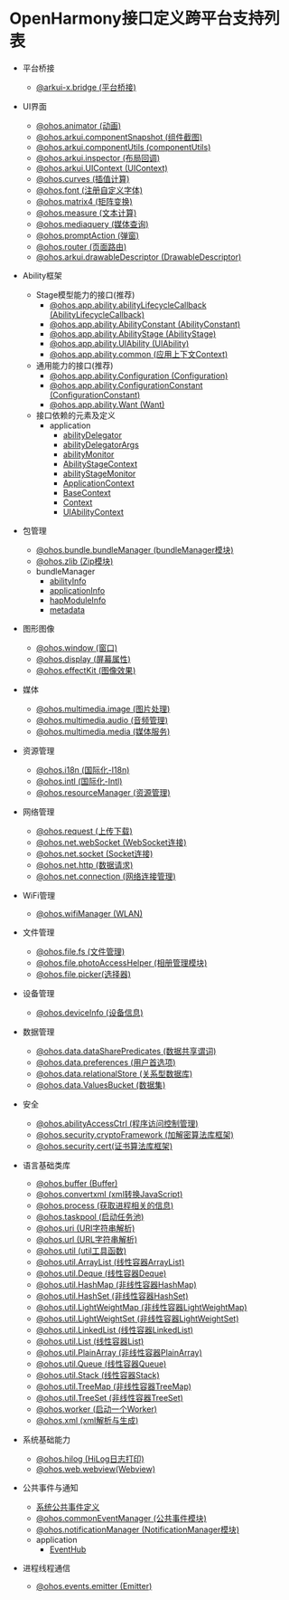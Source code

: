 # OpenHarmony接口定义跨平台支持列表
- 平台桥接
  - [@arkui-x.bridge (平台桥接)](js-apis-bridge.md)

- UI界面
  - [@ohos.animator (动画)](js-apis-animator.md)
  - [@ohos.arkui.componentSnapshot (组件截图)](js-apis-arkui-componentSnapshot.md)
  - [@ohos.arkui.componentUtils (componentUtils)](js-apis-arkui-componentUtils.md)
  - [@ohos.arkui.inspector (布局回调)](js-apis-arkui-inspector.md)
  - [@ohos.arkui.UIContext (UIContext)](js-apis-arkui-UIContext.md)
  - [@ohos.curves (插值计算)](js-apis-curve.md)
  - [@ohos.font (注册自定义字体)](js-apis-font.md)
  - [@ohos.matrix4 (矩阵变换)](js-apis-matrix4.md)
  - [@ohos.measure (文本计算)](js-apis-measure.md)
  - [@ohos.mediaquery (媒体查询)](js-apis-mediaquery.md)
  - [@ohos.promptAction (弹窗)](js-apis-promptAction.md)
  - [@ohos.router (页面路由)](js-apis-router.md)
  - [@ohos.arkui.drawableDescriptor (DrawableDescriptor)](js-apis-arkui-drawableDescriptor.md)
  
- Ability框架
  - Stage模型能力的接口(推荐)
    - [@ohos.app.ability.abilityLifecycleCallback (AbilityLifecycleCallback)](js-apis-app-ability-abilityLifecycleCallback.md)
    - [@ohos.app.ability.AbilityConstant (AbilityConstant)](js-apis-app-ability-abilityConstant.md)
    - [@ohos.app.ability.AbilityStage (AbilityStage)](js-apis-app-ability-abilityStage.md)
    - [@ohos.app.ability.UIAbility (UIAbility)](js-apis-app-ability-uiAbility.md)
    - [@ohos.app.ability.common (应用上下文Context)](js-apis-app-ability-common.md)
  - 通用能力的接口(推荐)
    - [@ohos.app.ability.Configuration (Configuration)](js-apis-app-ability-configuration.md)
    - [@ohos.app.ability.ConfigurationConstant (ConfigurationConstant)](js-apis-app-ability-configurationConstant.md)
    - [@ohos.app.ability.Want (Want)](js-apis-app-ability-want.md)
  - 接口依赖的元素及定义
    - application
      - [abilityDelegator](js-apis-inner-application-abilityDelegator.md)
      - [abilityDelegatorArgs](js-apis-inner-application-abilityDelegatorArgs.md)
      - [abilityMonitor](js-apis-inner-application-abilityMonitor.md)
      - [AbilityStageContext](js-apis-inner-application-abilityStageContext.md)
      - [abilityStageMonitor](js-apis-inner-application-abilityStageMonitor.md)
      - [ApplicationContext](js-apis-inner-application-applicationContext.md)
      - [BaseContext](js-apis-inner-application-baseContext.md)
      - [Context](js-apis-inner-application-context.md)
      - [UIAbilityContext](js-apis-inner-application-uiAbilityContext.md)

- 包管理
  - [@ohos.bundle.bundleManager (bundleManager模块)](js-apis-bundleManager.md)
  - [@ohos.zlib (Zip模块)](js-apis-zlib.md)
  - bundleManager
    - [abilityInfo](js-apis-bundleManager-abilityInfo.md)
    - [applicationInfo](js-apis-bundleManager-applicationInfo.md)
    - [hapModuleInfo](js-apis-bundleManager-hapModuleInfo.md)
    - [metadata](js-apis-bundleManager-metadata.md)

- 图形图像
  - [@ohos.window (窗口)](js-apis-window.md)
  - [@ohos.display (屏幕属性)](js-apis-display.md)
  - [@ohos.effectKit (图像效果)](js-apis-effectKit.md)

- 媒体
  - [@ohos.multimedia.image (图片处理)](js-apis-image.md)
  - [@ohos.multimedia.audio (音频管理)](js-apis-audio.md)
  - [@ohos.multimedia.media (媒体服务)](js-apis-media.md)
  
- 资源管理
  - [@ohos.i18n (国际化-I18n)](js-apis-i18n.md)
  - [@ohos.intl (国际化-Intl)](js-apis-intl.md)
  - [@ohos.resourceManager (资源管理)](js-apis-resource-manager.md)

- 网络管理
  - [@ohos.request (上传下载)](js-apis-request.md)
  - [@ohos.net.webSocket (WebSocket连接)](js-apis-webSocket.md)
  - [@ohos.net.socket (Socket连接)](js-apis-socket.md)
  - [@ohos.net.http (数据请求)](js-apis-http.md)
  - [@ohos.net.connection (网络连接管理)](js-apis-net-connection.md)

- WiFi管理
  - [@ohos.wifiManager (WLAN)](js-apis-wlan.md)

- 文件管理
  - [@ohos.file.fs (文件管理)](js-apis-file-fs.md)
  - [@ohos.file.photoAccessHelper (相册管理模块)](js-apis-photoAccessHelper.md)
  - [@ohos.file.picker(选择器)](js-apis-file-picker.md)

- 设备管理
  - [@ohos.deviceInfo (设备信息)](js-apis-device_Info.md)

- 数据管理
  - [@ohos.data.dataSharePredicates (数据共享谓词)](js-apis-data-dataSharePredicates.md)
  - [@ohos.data.preferences (用户首选项)](js-apis-data-preferences.md)
  - [@ohos.data.relationalStore (关系型数据库)](js-apis-data-relationalStore.md)
  - [@ohos.data.ValuesBucket (数据集)](js-apis-data-valuesBucket.md)
  
- 安全
  - [@ohos.abilityAccessCtrl (程序访问控制管理)](js-apis-abilityAccessCtrl.md)
  - [@ohos.security.cryptoFramework (加解密算法库框架)](js-apis-cryptoFramework.md)
  - [@ohos.security.cert(证书算法库框架)](js-apis-cert.md)

- 语言基础类库
  - [@ohos.buffer (Buffer)](js-apis-buffer.md)
  - [@ohos.convertxml (xml转换JavaScript)](js-apis-convertxml.md)
  - [@ohos.process (获取进程相关的信息)](js-apis-process.md)
  - [@ohos.taskpool (启动任务池)](js-apis-taskpool.md)
  - [@ohos.uri (URI字符串解析)](js-apis-uri.md)
  - [@ohos.url (URL字符串解析)](js-apis-url.md)
  - [@ohos.util (util工具函数)](js-apis-util.md)
  - [@ohos.util.ArrayList (线性容器ArrayList)](js-apis-arraylist.md)
  - [@ohos.util.Deque (线性容器Deque)](js-apis-deque.md)
  - [@ohos.util.HashMap (非线性容器HashMap)](js-apis-hashmap.md)
  - [@ohos.util.HashSet (非线性容器HashSet)](js-apis-hashset.md)
  - [@ohos.util.LightWeightMap (非线性容器LightWeightMap)](js-apis-lightweightmap.md)
  - [@ohos.util.LightWeightSet (非线性容器LightWeightSet)](js-apis-lightweightset.md)
  - [@ohos.util.LinkedList (线性容器LinkedList)](js-apis-linkedlist.md)
  - [@ohos.util.List (线性容器List)](js-apis-list.md)
  - [@ohos.util.PlainArray (非线性容器PlainArray)](js-apis-plainarray.md)
  - [@ohos.util.Queue (线性容器Queue)](js-apis-queue.md)
  - [@ohos.util.Stack (线性容器Stack)](js-apis-stack.md)
  - [@ohos.util.TreeMap (非线性容器TreeMap)](js-apis-treemap.md)
  - [@ohos.util.TreeSet (非线性容器TreeSet)](js-apis-treeset.md)
  - [@ohos.worker (启动一个Worker)](js-apis-worker.md)
  - [@ohos.xml (xml解析与生成)](js-apis-xml.md)

- 系统基础能力
  - [@ohos.hilog (HiLog日志打印)](js-apis-hilog.md)
  - [@ohos.web.webview(Webview)](js-apis-webview.md)

- 公共事件与通知
  - [系统公共事件定义](commonEventManager-definitions.md)
  - [@ohos.commonEventManager (公共事件模块)](js-apis-commonEventManager.md)
  - [@ohos.notificationManager (NotificationManager模块)](js-apis-notificationManager.md)
  - application
    - [EventHub](js-apis-inner-application-eventHub.md)

- 进程线程通信
  - [@ohos.events.emitter (Emitter)](js-apis-emitter.md)